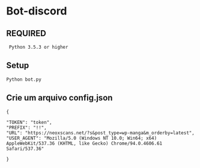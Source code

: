 # Bot-discord
## REQUIRED
```
 Python 3.5.3 or higher
```
## Setup
```
Python bot.py
```
## Crie um arquivo config.json
```
{

"TOKEN": "token",
"PREFIX": "!!",
"URL": "https://neoxscans.net/?s&post_type=wp-manga&m_orderby=latest",
"USER_AGENT": "Mozilla/5.0 (Windows NT 10.0; Win64; x64) AppleWebKit/537.36 (KHTML, like Gecko) Chrome/94.0.4606.61 Safari/537.36"

}

```

